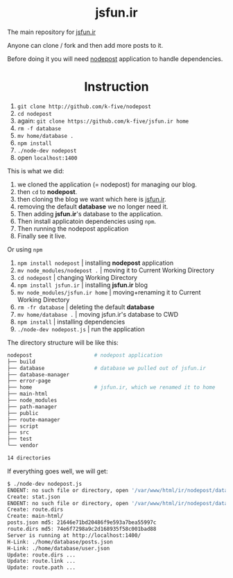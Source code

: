 <h1 align="center">jsfun.ir</h1>

<p>The main repository for <a target="_blank" href="http://jsfun.ir">jsfun.ir</a></p>
<p>Anyone can clone / fork and then add more posts to it.</p>
<p>Before doing it you will need <a target="_blank" href="https://github.com/k-five/nodepost">nodepost</a> application to handle dependencies.</p>

<h1 align="center">Instruction</h1>


 1. `git clone http://github.com/k-five/nodepost`
 2. `cd nodepost`
 3. again: `git clone https://github.com/k-five/jsfun.ir home`
 4. `rm -f database`
 5. `mv home/database .`
 6. `npm install`
 7. `./node-dev nodepost`
 8. open `localhost:1400`

This is what we did:

 1. we cloned the application (= nodepost) for managing our blog.
 2. then `cd` to **nodepost**.
 3. then cloning the blog we want which here is <a target="_blank" href="http://jsfun.ir">jsfun.ir</a>.
 4. removing the default **database** we no longer need it.
 5. Then adding **jsfun.ir**'s database to the application.
 6. Then install applicatoin dependencies using `npm`.
 7. Then running the nodepost application
 8. Finally see it live.

Or using `npm`

 1. `npm install nodepost` | installing **nodepost** application
 2. `mv node_modules/nodepost .` | moving it to Current Working Directory
 3. `cd nodepost` | changing Working Directory
 3. `npm install jsfun.ir` | installing **jsfun.ir** blog
 4. `mv node_modules/jsfun.ir home` | moving+renaming it to Current Working Directory
 5. `rm -fr database` | deleting the default **database**
 6. `mv home/database .` | moving jsfun.ir's database to CWD
 7. `npm install` | installing dependencies
 8. `./node-dev nodepost.js` | run the application
 
The directory structure will be like this:

```bash
nodepost                    # nodepost application
├── build
├── database                # database we pulled out of jsfun.ir
├── database-manager
├── error-page
├── home                    # jsfun.ir, which we renamed it to home
├── main-html
├── node_modules
├── path-manager
├── public
├── route-manager
├── script
├── src
├── test
└── vendor

14 directories
```

If everything goes well, we will get:

```bash
$ ./node-dev nodepost.js
ENOENT: no such file or directory, open '/var/www/html/ir/nodepost/database/stat.json'
Create: stat.json
ENOENT: no such file or directory, open '/var/www/html/ir/nodepost/database/route.dirs'
Create: route.dirs
Create: main-html/
posts.json md5: 21646e71bd20486f9e593a7bea55997c
route.dirs md5: 74e6f7298a9c2d168935f58c001bad88
Server is running at http://localhost:1400/
H-Link: ./home/database/posts.json
H-Link: ./home/database/user.json
Update: route.dirs ...
Update: route.link ...
Update: route.path ...
```
